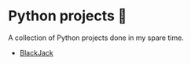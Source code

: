 # Python projects 🐍

A collection of Python projects done in my spare time.

- [BlackJack](./blackjack/blackjack.md)

